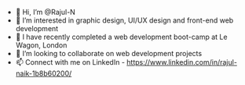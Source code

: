 - 👋 Hi, I’m @Rajul-N
- 👀 I’m interested in graphic design, UI/UX design and front-end web development
- 🌱 I have recently completed a web development boot-camp at Le Wagon, London
- 💞️ I’m looking to collaborate on web development projects
- 📫 Connect with me on LinkedIn - https://www.linkedin.com/in/rajul-naik-1b8b60200/

<!---
Rajul-N/Rajul-N is a ✨ special ✨ repository because its `README.md` (this file) appears on your GitHub profile.
You can click the Preview link to take a look at your changes.
--->
